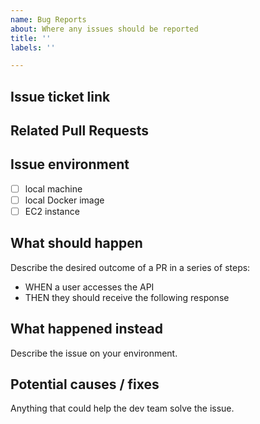 ```yaml
---
name: Bug Reports
about: Where any issues should be reported
title: ''
labels: ''

---
```


## Issue ticket link


## Related Pull Requests

## Issue environment
- [ ] local machine
- [ ] local Docker image
- [ ] EC2 instance

## What should happen
Describe the desired outcome of a PR in a series of steps:
- WHEN a user accesses the API
- THEN they should receive the following response

## What happened instead
Describe the issue on your environment.

## Potential causes / fixes
Anything that could help the dev team solve the issue.

